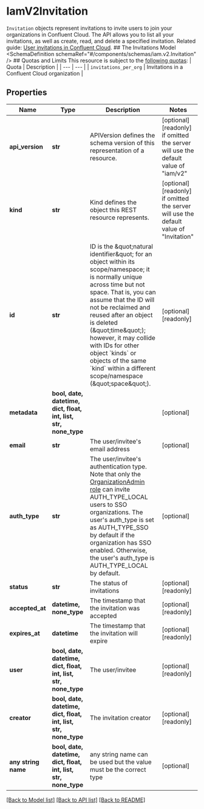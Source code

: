 # IamV2Invitation

`Invitation` objects represent invitations to invite users to join your organizations in Confluent Cloud.  The API allows you to list all your invitations, as well as create, read, and delete a specified invitation.   Related guide: [User invitations in Confluent Cloud](https://docs.confluent.io/cloud/current/access-management/identity/user-accounts.html).  ## The Invitations Model <SchemaDefinition schemaRef=\"#/components/schemas/iam.v2.Invitation\" />  ## Quotas and Limits This resource is subject to the [following quotas](https://docs.confluent.io/cloud/current/quotas/overview.html):  | Quota | Description | | --- | --- | | `invitations_per_org` | Invitations in a Confluent Cloud organization |

## Properties
Name | Type | Description | Notes
------------ | ------------- | ------------- | -------------
**api_version** | **str** | APIVersion defines the schema version of this representation of a resource. | [optional] [readonly]  if omitted the server will use the default value of "iam/v2"
**kind** | **str** | Kind defines the object this REST resource represents. | [optional] [readonly]  if omitted the server will use the default value of "Invitation"
**id** | **str** | ID is the \&quot;natural identifier\&quot; for an object within its scope/namespace; it is normally unique across time but not space. That is, you can assume that the ID will not be reclaimed and reused after an object is deleted (\&quot;time\&quot;); however, it may collide with IDs for other object &#x60;kinds&#x60; or objects of the same &#x60;kind&#x60; within a different scope/namespace (\&quot;space\&quot;). | [optional] [readonly] 
**metadata** | **bool, date, datetime, dict, float, int, list, str, none_type** |  | [optional] 
**email** | **str** | The user/invitee&#39;s email address | [optional] 
**auth_type** | **str** | The user/invitee&#39;s authentication type. Note that only the [OrganizationAdmin role](https://docs.confluent.io/cloud/current/access-management/access-control/cloud-rbac.html#organizationadmin) can invite AUTH_TYPE_LOCAL users to SSO organizations. The user&#39;s auth_type is set as AUTH_TYPE_SSO by default if the organization has SSO enabled. Otherwise, the user&#39;s auth_type is AUTH_TYPE_LOCAL by default.  | [optional] 
**status** | **str** | The status of invitations | [optional] [readonly] 
**accepted_at** | **datetime, none_type** | The timestamp that the invitation was accepted | [optional] [readonly] 
**expires_at** | **datetime** | The timestamp that the invitation will expire | [optional] [readonly] 
**user** | **bool, date, datetime, dict, float, int, list, str, none_type** | The user/invitee | [optional] [readonly] 
**creator** | **bool, date, datetime, dict, float, int, list, str, none_type** | The invitation creator | [optional] [readonly] 
**any string name** | **bool, date, datetime, dict, float, int, list, str, none_type** | any string name can be used but the value must be the correct type | [optional]

[[Back to Model list]](../README.md#documentation-for-models) [[Back to API list]](../README.md#documentation-for-api-endpoints) [[Back to README]](../README.md)


